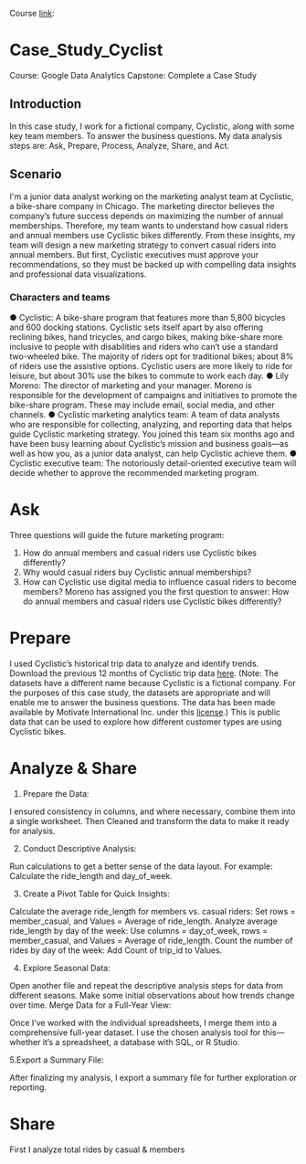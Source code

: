 Course [link]( https://www.coursera.org/professional-certificates/google-data-analytics):
# Case_Study_Cyclist
Course: Google Data Analytics Capstone: Complete a Case Study
## Introduction
In this case study, I work for a fictional company, Cyclistic, along with some key team members. To answer the
business questions. My data analysis steps are: Ask, Prepare, Process, Analyze, Share, and Act.
## Scenario
I'm a junior data analyst working on the marketing analyst team at Cyclistic, a bike-share
company in Chicago. The marketing director believes the company’s future success
depends on maximizing the number of annual memberships. Therefore, my team wants to
understand how casual riders and annual members use Cyclistic bikes differently. From these
insights, my team will design a new marketing strategy to convert casual riders into annual
members. But first, Cyclistic executives must approve your recommendations, so they must be
backed up with compelling data insights and professional data visualizations.
### Characters and teams
● Cyclistic: A bike-share program that features more than 5,800 bicycles and 600
docking stations. Cyclistic sets itself apart by also offering reclining bikes, hand
tricycles, and cargo bikes, making bike-share more inclusive to people with disabilities
and riders who can’t use a standard two-wheeled bike. The majority of riders opt for
traditional bikes; about 8% of riders use the assistive options. Cyclistic users are more
likely to ride for leisure, but about 30% use the bikes to commute to work each day.
● Lily Moreno: The director of marketing and your manager. Moreno is responsible for
the development of campaigns and initiatives to promote the bike-share program.
These may include email, social media, and other channels.
● Cyclistic marketing analytics team: A team of data analysts who are responsible for
collecting, analyzing, and reporting data that helps guide Cyclistic marketing strategy.
You joined this team six months ago and have been busy learning about Cyclistic’s
mission and business goals—as well as how you, as a junior data analyst, can help
Cyclistic achieve them.
● Cyclistic executive team: The notoriously detail-oriented executive team will decide
whether to approve the recommended marketing program.
# Ask
Three questions will guide the future marketing program:
1. How do annual members and casual riders use Cyclistic bikes differently?
2. Why would casual riders buy Cyclistic annual memberships?
3. How can Cyclistic use digital media to influence casual riders to become members?
Moreno has assigned you the first question to answer: How do annual members and casual
riders use Cyclistic bikes differently?
# Prepare
I used Cyclistic’s historical trip data to analyze and identify trends. Download the previous 12
months of Cyclistic trip data [here]([url](https://divvy-tripdata.s3.amazonaws.com/index.html)). (Note: The datasets have a different name because Cyclistic
is a fictional company. For the purposes of this case study, the datasets are appropriate and
will enable me to answer the business questions. The data has been made available by
Motivate International Inc. under this [license]([url](https://divvybikes.com/data-license-agreement)).) This is public data that can be used to explore
how different customer types are using Cyclistic bikes.
# Analyze & Share
1. Prepare the Data:

I ensured consistency in columns, and where necessary, combine them into a single worksheet.
Then Cleaned and transform the data to make it ready for analysis.

2. Conduct Descriptive Analysis:

Run calculations to get a better sense of the data layout. For example:
Calculate the ride_length and day_of_week.

3. Create a Pivot Table for Quick Insights:

Calculate the average ride_length for members vs. casual riders:
Set rows = member_casual, and Values = Average of ride_length.
Analyze average ride_length by day of the week:
Use columns = day_of_week, rows = member_casual, and Values = Average of ride_length.
Count the number of rides by day of the week:
Add Count of trip_id to Values.

4. Explore Seasonal Data:

Open another file and repeat the descriptive analysis steps for data from different seasons.
Make some initial observations about how trends change over time.
Merge Data for a Full-Year View:

Once I’ve worked with the individual spreadsheets, I merge them into a comprehensive full-year dataset.
I use the chosen analysis tool for this—whether it’s a spreadsheet, a database with SQL, or R Studio.

5.Export a Summary File:

After finalizing my analysis, I export a summary file for further exploration or reporting.

# Share
First I analyze total rides by casual & members


